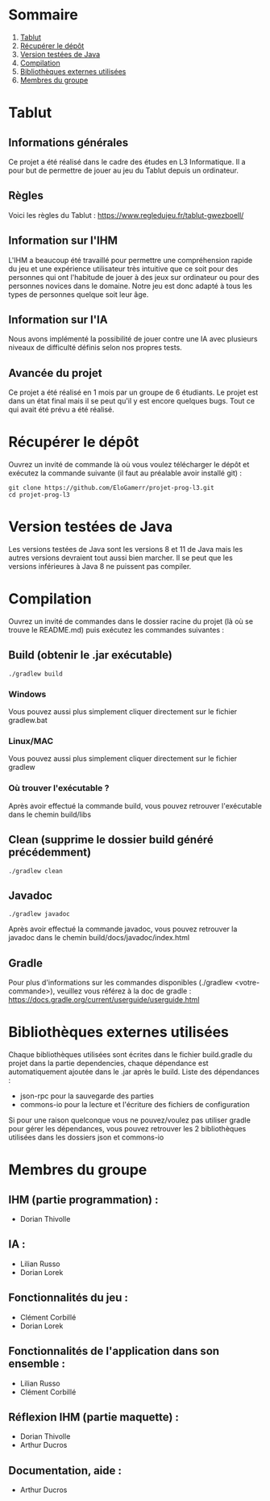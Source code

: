 # Sommaire
1. [Tablut](#Tablut)
2. [Récupérer le dépôt](#Récupérer-le-dépôt)
3. [Version testées de Java](#Version-testées-de-Java)
4. [Compilation](#Compilation)
5. [Bibliothèques externes utilisées](#Bibliothèques-externes-utilisées)
6. [Membres du groupe](#Membres-du-groupe)

# Tablut
## Informations générales
Ce projet a été réalisé dans le cadre des études en L3 Informatique. Il a pour but de permettre de jouer au jeu du Tablut depuis un ordinateur. 
## Règles
Voici les règles du Tablut : https://www.regledujeu.fr/tablut-gwezboell/
## Information sur l'IHM
L'IHM a beaucoup été travaillé pour permettre une compréhension rapide du jeu et une expérience utilisateur très intuitive que ce soit pour des personnes qui ont l'habitude de jouer à des jeux sur ordinateur ou pour des personnes novices dans le domaine. Notre jeu est donc adapté à tous les types de personnes quelque soit leur âge.
## Information sur l'IA
Nous avons implémenté la possibilité de jouer contre une IA avec plusieurs niveaux de difficulté définis selon nos propres tests.
## Avancée du projet
Ce projet a été réalisé en 1 mois par un groupe de 6 étudiants. Le projet est dans un état final mais il se peut qu'il y est encore quelques bugs. Tout ce qui avait été prévu a été réalisé.

# Récupérer le dépôt
Ouvrez un invité de commande là où vous voulez télécharger le dépôt et exécutez la commande suivante (il faut au préalable avoir installé git) :
```
git clone https://github.com/EloGamerr/projet-prog-l3.git
cd projet-prog-l3
```

# Version testées de Java
Les versions testées de Java sont les versions 8 et 11 de Java mais les autres versions devraient tout aussi bien marcher. Il se peut que les versions inférieures à Java 8 ne puissent pas compiler.

# Compilation
Ouvrez un invité de commandes dans le dossier racine du projet (là où se trouve le README.md) puis exécutez les commandes suivantes :
## Build (obtenir le .jar exécutable)
```
./gradlew build
```

### Windows
Vous pouvez aussi plus simplement cliquer directement sur le fichier gradlew.bat

### Linux/MAC
Vous pouvez aussi plus simplement cliquer directement sur le fichier gradlew

### Où trouver l'exécutable ?
Après avoir effectué la commande build, vous pouvez retrouver l'exécutable dans le chemin build/libs

## Clean (supprime le dossier build généré précédemment)
```
./gradlew clean
```

## Javadoc
```
./gradlew javadoc
```
Après avoir effectué la commande javadoc, vous pouvez retrouver la javadoc dans le chemin build/docs/javadoc/index.html

## Gradle
Pour plus d'informations sur les commandes disponibles (./gradlew \<votre-commande\>), veuillez vous référez à la doc de gradle : https://docs.gradle.org/current/userguide/userguide.html

# Bibliothèques externes utilisées
Chaque bibliothèques utilisées sont écrites dans le fichier build.gradle du projet dans la partie dependencies, chaque dépendance est automatiquement ajoutée dans le .jar après le build. Liste des dépendances :
* json-rpc pour la sauvegarde des parties
* commons-io pour la lecture et l'écriture des fichiers de configuration

Si pour une raison quelconque vous ne pouvez/voulez pas utiliser gradle pour gérer les dépendances, vous pouvez retrouver les 2 bibliothèques utilisées dans les dossiers json et commons-io


# Membres du groupe

## IHM (partie programmation) :
* Dorian Thivolle

## IA :
* Lilian Russo
* Dorian Lorek

## Fonctionnalités du jeu :
* Clément Corbillé
* Dorian Lorek

## Fonctionnalités de l'application dans son ensemble :
* Lilian Russo
* Clément Corbillé

## Réflexion IHM (partie maquette) :
* Dorian Thivolle
* Arthur Ducros

## Documentation, aide :
* Arthur Ducros